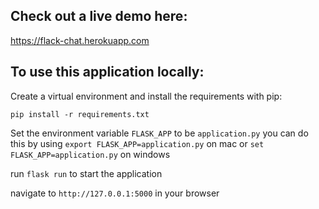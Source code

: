 ## Check out a live demo here:
https://flack-chat.herokuapp.com

## To use this application locally:

Create a virtual environment and install the requirements with pip:

`pip install -r requirements.txt`


Set the environment variable `FLASK_APP` to be `application.py`
you can do this by using `export FLASK_APP=application.py` on mac
or `set FLASK_APP=application.py` on windows

run `flask run` to start the application

navigate to `http://127.0.0.1:5000` in your browser
